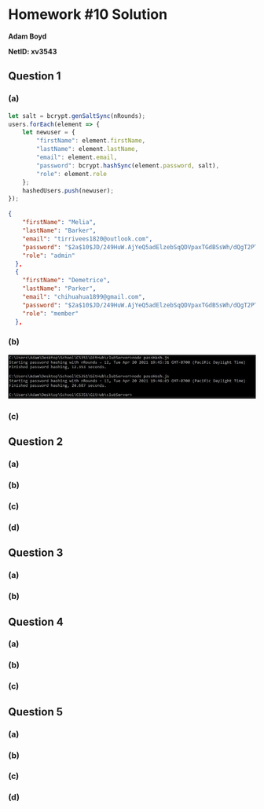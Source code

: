 # Homework #10 Solution

**Adam Boyd**

**NetID: xv3543**

## Question 1

### (a)

```javascript
let salt = bcrypt.genSaltSync(nRounds);
users.forEach(element => {
    let newuser = {
        "firstName": element.firstName,
        "lastName": element.lastName,
        "email": element.email,
        "password": bcrypt.hashSync(element.password, salt),
        "role": element.role
    };
    hashedUsers.push(newuser);
});
```

```JSON
{
    "firstName": "Melia",
    "lastName": "Barker",
    "email": "tirrivees1820@outlook.com",
    "password": "$2a$10$JD/249HuW.AjYeQ5adElzebSqQDVpaxTGdBSsWh/dQgT2PTr8SONi",
    "role": "admin"
  },
  {
    "firstName": "Demetrice",
    "lastName": "Parker",
    "email": "chihuahua1899@gmail.com",
    "password": "$2a$10$JD/249HuW.AjYeQ5adElzebSqQDVpaxTGdBSsWh/dQgT2PTr8SONi",
    "role": "member"
  },
```

### (b)

![Screenshot for Question 1b](/images/HW101b.JPG)

### (c)

## Question 2

### (a)

### (b)

### (c)

### (d)

## Question 3

### (a)

### (b)

## Question 4

### (a)

### (b)

### (c)

## Question 5

### (a)

### (b)

### (c)

### (d)
